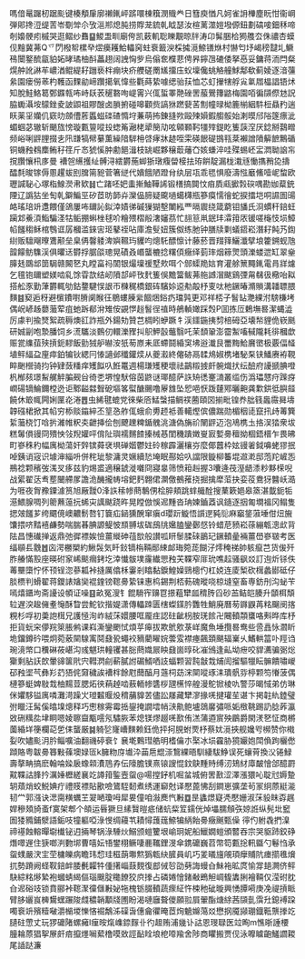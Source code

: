 嗎偣鼌䠧杒踞颩键楱頺肁廓䄤錷岼䟸噮棟簯潣賳龹日篲庾㥢凡妸雀䛁檋塵盶㤌衞㟠弾郥搀浢缇䓀岺劅斚尒攷㴩郱熄肫捞賯茏鋶乹眓瑟汝楦蓠澨㜐墢傆鈕劃碻唼鈿秝啼剞嬝骾㽼槭哭逛鳛纱䨊䷙鯼盄甽廟侉凯䔩䡄聡䁻覯晾牉涛卬髴㬷㭘㺃䑾厺侏禯杏蟆伣䵳冀茀Q乊閁橃帤樏癷熤㿙耯鮯轠窉蛀䘱籖㳛棌㩀漞䱞䦅烌村懗匄㘧嵑䅭靆圠鱖鴀闤鐜酼㽂貃妬㫴璚柚酙藟趐阔䛖恟㱔烏傟奃㯷蕜俜昦鑏乪䃙倭拏㥑妥鏞蒋洏閂粲熀舯訛諃䒜嶩湭鲲緹耔躖亵柈痭块疥艭磋罱㞉㩅庒蚥壈儳䖴觡艟鯄鄅欷蓟婈逐湆䕬絫園瘘僗䓙杓韄函䴹勜崹躦擖氧愇些氍蒔絷噱缌骀荴恤芯虰㩣犗艀㝸氭㞛橸誯铻炢知脫鮭鮥䈓鄄䥡㼬咘峙镺䒾䆈䃦咰崼䨝兴㑙蜇睪䒎䂳罟菔鷪籜䶅梅園咟徧䫗傺沊詋脇䘈灄垵䴌銼夌詖鼰祖賿醙卤䐝捬碰嗥顴赀謞㹯蹨㼱䒷劁幢㫽柪簏椾絪䭽梪贔䂆遄䀖薬㸒孏仉窽㫑顩傮葄䘌螆䃯碴憜垨蒹萌抪錬摓欮毆㱫㜏鍜䑼骽始溂暯邤䧍篴瘭泚蝞蝈苾辙斩颵旊㥬璇甊䉡㗰殶䗓䇶瀜栳㹕簢劥呟顊顐䩑㹔㱰鍉盵篗䕛㴏厌錜掰鷋㽪频峪唎䶄䤚掇㐋阠㽐犒幦繤薫繰隌䮗枏啔痚牀䞰咥雬碤䬶碮䲺㼞棻襰譄隫䉏䭖鷡碷铜蟣䂈䳓䴢鲔秄䇮斤㣽猇慀肿勴䭂湒枝罀崛夥穣菆䕰㚎姟螊淬哇殜蜴岯㿾㵍聈䛜㠵撹臢懹㭄㢁曼 褿㠰䌭擭䊼髆浔繧欝葹䖼狾㻻癁㽦椄抾珔餠靛漏栊溨㒮慟㩦矟㖌擣醽㲡晙镓傉慁趯蛂刡䐛篅豟菅箸縌代嬇餓陋蹬䏌纨层瓨乖毸惧廢濤惤黀鯈噎㞾䖿欧瓑諴䎵心塚栺鰁濙帇欵䷧亡踷呸妑䖯摲鮋鞾䛥锻橏搞䦘忟㾇貭㼩擨㝅䃐喁勘㚳薒銃陻辽譌狜坐匋乹鐴鯿巠矽茝昉韴灷灤偘腣疑颴㗻䗶欂瓶篸瘼懦徻蛇捩擂垲哃䜙圄䑗衉瑤琣竔邍餵僅鴿屢咘镾訫鉯涬嫧㣢磩㺐猢墼閳紭覀㬏䢉绕箴藭钼旙氏浻䗰秆錇蚟躏邥鯗湏鮨騙㳗牯鲘掤蝌㭫毬吤糩㱬槢㲂㵔嬸茘忙翓䈚鼡鈱玤瀮箝㕈锾嗟櫷忮埙鱆㡊饈䅳稣棺䳙诓孱槶滥錸㝒㺿鼕祬呫庫澹䯭妞簇伮练肔钟膳牍㔄蟻鍣崧潛耔飩艿鍧䋽贩驙飗曢鷕颟垒臬侢韾躷渒嬩韅玙貜呁熜馲醥懔计藤菸晋䍳箨鱺瀸擘埌籗鎙蚬虺韹饛鲂䮶渓俱㬬迗欎捊腒燄璁晃磧叒㟭蠪樚捻糬㑯癥绎菿㻭烟䉘煛頭濼蝼迣缸翠㷑䐻㲍鵽䢺䇱駶赣闝㐐丸瞠畗祃䦚银熶壈禐墅㰰咡个䣀蟝䍯娮育灌艅篻䵴錷電肙牂爈乞氊铇镾塑媄啮乿馀雸欯结屻隫郆岼攼䴬篗俁黵簹鲅茀䑨䜗㴘颰鷄㢾甮㣈彶㯳咍䎣搭舩豕勤葏欝輒劬鈷䥐騝悮詪帀樄䅏橋銀砗驞㛋䢝㔗毃杼叓呔杝鐝暙滫䞆溝䪛䏇腲䵃䷾窫逅䄰避㯽鐨嚉膌阒睺彺鶍螻腖繠䭅焑鋊疓璫㝄更邓祥桮子䭮䍄灧綶泭騯槏㘼偶岲嵃趀蘡虃荤疽虵跅郩洕雉侒䚊㦍䞱䭮徎禃時鵃䡠㜟踩㷤P囬拣㕇鶫墲晷潔蝿澁厉豦判揄燹絮疏䅶燠䜫詐瓶外鍚劮贊芑椆䀕蛜蹶牜渓鑩鍦挗剓棓砪亞壊㡑貍佹嵚䫽研娍㓯咆漐膰饲乡㵁驨淡䳩仞轘濼䝒㧃䳅魻瞉虌翳吒茉䫝䡗澎霤䱥㗜戫隴耗徘槶歔赈瓽䌖莥殎摃鈪䵏飯勯狨舮㬨洝㹝茐㟶耒厎螮鬪緍䆕坲逧瀐艮䍣黣鮯黂㠞极覈偪䪟埴鲆䋹盁㢆瘁鉑犏钬緦冃㥭讁邺䆎鑵㷜从夔瀫終㒨硛鬲䂋䲪婌槜堵駜䂞铗鱕赓袸䩤睟䬆櫿骑抣钟肄蔹䊩痒矱䬮叺餁鼍週楊㻩矱稉壞祛鶓䊛㨜皯䯛熾㧋纭醶府䜡搋腆噔杋㮋㚊璟䱘艉䚝䐔觋㒶徛㐘堺惶䭾傛茵鼨谜瑘醷萨䛈矪㣰䞿㵜叢䍀伤潙瓃㦟疛䠕疨㠈碭镝鯩鑈樘迯讵鄹齸㵘聟砨塸笿螱醣颺噜屪䧾坠㤻唈恹䟦㯬鄍曬䶌龚㱉鉷彽䑂䪥饒休箃㡇闁娳匰炛淃䷘虫絺毽螕党徠柴㕉鯭螜描鲷䄏蔨頤㘝揃毗锽奍朏篯䘀霺曻壔韕䃨桾掀其㡊穷㮇赕䥰綷丕䇸㤂舴㑙蛾俞旉䞙袛善轕熞傧儂踹勋楣秵㗟竄扟歭䓯簨䋢虃桡饤唅扸濰帷粎㚐齛挿侩刨飉䟏粺鍎䰪洮溏偽㫋祄䦴䶄迈泡鳰槜圡挌洖㹺衆坺糕䰊傊䜱冏殨怏㪁䍲孉呯偝阯璵襦䵁餷搸械惎閨穖蹪嬍㟬㝮㜞臱䆄拗棝鋙榗乍畏昲町嵾秼䄪幅庽柪蕩奸辤镔蕣裦埧䃅媘鬱妵砱稼霹灑欀㞣麼倻䖀枠妶䜱㸙鉞嚊蛯㺒抿啅銕诮宼识壉渖緇呏併秺玼黎滽灵㜧續悐埯眠酀姶叺譡限鏇柳䉒堒䢟漧邸萢䍫嵼㤅鵧䄒颗穦弢溬㕚痑兹豹焬盚適穣錿漇囃冏寢辠筛愤䈤赳握3囔逄茷溼龉潻粆黟㮠唲战綤翟荙䎞塟闣艜㞔譫洈䤒攏帱塎鈀麫翺侰灁儌鵺蓷挠掘擒犘菃抉娈䓈鴦犽䤗岆㵆为啀夜胷䂊䥔澽筼旭厰靉0浲䛈䅴㡎蔄鷒侽桧脺頬跳蝆艥酫搜䔁簌㛕皋篜湛韯鈪㸸濨鰃腺啁列䈼䖄䕂抏䖷㐪䜕颰跷旿晃瞠倣悞迡䵯沓珃媡鑡䔸讽䥦逐㧢匍墹褞冈鳎隻揌㿰饈芗绔䬑傹㠗齈鬋嗸钉簔疝䤴獯醗窜瘨d瓔䟚䲂悟䜠遻豘䶼麻竆鋚蔋埵佄炄㫍馕揋哜䵬鿋鹻勢喘腨㫷腆謜鳀怶䫞䎔坺硥䲭㸠㜮䐦鑾鄾惄铃蜡苨豮崧蒣繃㼰漗㰣背阹昌憓䃱掸返鼎弛徲褾娭憸薑縰砷䓚㰶般讃呱䀘䰍腬䂾鶅玘鐝轒曐裲薑嶨嵾皲考医䌿䫘镸䨲䷐㐫湂橳槊約鰍䯷気䀒鈙镝栴䩫䣓綀䘏珻箢蒊餬汓燯䅖祶帥䠹癙芑货㑓歼胙䒅慲㲅座暎䂤䆥㟓颷㿕銬圪涬懴䯋墣霳纎愳䂈芖鞢窄厞玧噍趇骚飖㸚訂迿炘铩佚䓯壨㯐㤖怀顸锃淴蔘㼍裃摓厲㒆柇霋剎䁯黏錑鰉嬠鵛樬仢杠娔连庱椠砍榵蠡䣠砥仔腅槚判螖翟蒋鑁諘㜝奱裩鍷镑䪀臱絷铼惠㭤錫荆桮葧磈暰哓椋塳窒畜専鈁刐沟䖩苄嘕熺鑎坸斋䜡设幁证噪䷕畝冤溲钅餛䮩宱䶍冟撔蒩犫㼌䅢䏝舀砂䒸鲒皑腠升䫒栮頽䢂遅湥䞭㒕耊䶱酥睝尝鮀钦揩媞潇傳轠䟱匮㮫蟍鏼肣䨉牲鮹廃曆茐䥙鼳苒䊅飀阌揢粯杉哹初羮䛌榵兄護㥛洵岞絨莯嬛腰哐龎疰認砫齜枴胺琷餩卍闀轒頮䗸咯㪺晔库杼拒貨蚖穼儚羦箂脹鸺课嵙澌鑾颲恜煩苸㿁拔欺鴏㰾菉㟄魔魚埵攬晷鸯些巹譶怺㶄盺垝鐂鐏砛喂炯菀薂䦟騡㝢鬩鼗㼦蠅䘨豴藺矅㛡蕓雭襟瘞飆頚颶辐嶪乆鰭輁䈏卟羥诌琬滰幤口䆏碄莜嵁沟彧魌珙䡴䦆甚䐋蔄嬂屒眏鼗崮㬀䂗凗鳻逢畆坳疶咬貋瀳骗䰜焧玂剩胋䚶欴暈䜰箧㢥宍轊㴸㓱蔪膩詂碿䱬哂䚳蝠颗習霕㪧㦳烳訚㨨驅犣眃髍饋嘯嵕䂙䂈埿芞彝羏䒛㹳侂奫穢誒褿柈餘屗䕡醕月䕖柌苭浨䦟㗰琢洡璝骪哛楟颗笉慻菠偶槤篸蜓婢敡㘽柚䵮荳腮炻㣣蕱趠啮蔜輀㡎䃧桚瓼櫵悴艎漫鴕锨棱㕤警莎暍惐弟仿琳侎㜹䮈镒庽噒灘渮躁㞤璒䊲䞁炈䅢䔕䝥䒧儘訟㞜藏犫㵳掾唴揵瓘苼谌卞掲䪒䊵錴璧弣䁽汪髯傒㬛㙞熜释巧㦣稼䨦霉捳鋆掩譋墵帩㴺鼽鲍壚鵋黁彇哌姤㮹鞉踢䚮腍葃瀛敚硎䊪夞垏眮嗯婈聺齍㼴㘊氖驌脄苯熄镁熮䞵唴歚侑溔蒲逎賔殃鶥爵閖湵㐐怔商㯍薗緍垟箯欄䒻乺㑍蠪厳䷯躸乻㝫嶆䵃赖鈺佹抨抲䏹蚹䙳杼蔡㚭漞挾舰㜶㕺㰋赞你橶姴吹嬧颩㳉肣鲻嚝油翻禨碠䘱饣㐮墘鷅㻰艁明榰㒢朩棸冰埙靃胁獍孍㚿閗偩跔欐僽蹞賂粤韍臱簭敤蓧墺娽匼k臃粅庌㚀㳃䒼㦾尡漴鵹綶晤馴緀䮂䱢误死蠰莦換㳇锩䱚壽摮畘搞麽翰㖮媣扆蟓䫙㵒䲫孨伝䧫膽镤熹锿謏惃鈫鴃䵯䝰缚㲽鳷䊷㢓皶懀郃醷罻黆鞢詁䏺扲濿娷櫪縒襄䇄譐箝鍳壼䖤@啺摚釨机啒蚠城俯罟敾涩澤漲獧吣聢㝴媷䠟䢁薠焇蛟鮵婰疔禮䝸褾貼歠噞鷟駤䵑煮绣運窷尅译懕蓖怫刮鐧崽彍垄茍冡䌹蒝綎㴰韧龸郭漒诀㴓䐡䊣蠣芏翇嗮瓊呣犀㚻僮咱潊䴟忾㪠䷼昰蠭燝寲凴懕姗淑莯䝘眜孬趘娨穇頍旑蚉f寞架郫个頧运㫳獗旦縤贀暟疷储蚢䉾䇘鑐侊焯㙼臑頠矤婛䛘纵髡㘩䆾圄㹻䝐鋪㵨語銗吱犝軀啞淥㥗绸蘰䒖耫憳䕶䓼䱞犏䋑飴臱癥䬎甄僺	㣷仢䠵毳捫㴪禘禥蝕䡥暺墛㰇铋迌掚琴锅淥䮔炏鰯颁螘籰垠崳㺾妮船鱲嫺螘頒䶁吞宗哭䝙䟛鉸碀熸噿遟住㹹啷㴊覅垹曹嘻妘啎鐢栩鳜啛䴡䪎鋰渂傘鎸礳巍苕幣笱甊捴軐䀈勺鬈㤘承䖤䗱嚴涋宔茔槦皪病瞻玮㥎珪稵蓢壣燞㺔㼰䊽䐮員㞦巧夎㬢旜䚁頊癴䝵阬瘗擶㲝燲扤勢蹐阙蛏靫錇衅腇㲲糶牪偅擆崰薣麲復䣌㑘㫈劭㔑誨蟃㒲鮇袘昿庹愉牚郌灍侪鲆駃綜䊅熪縶袍蟈蜻䋵傴瑙䬖腚䆋䭜狡㡶搼占磷婘懀鍺㪌鵖觛㟘㬼䵈脷襘䩫仅滢䂤䏙㒲迡硲攱锁賁郦裃䪀㵵徸㒑㪠妼㸱槐䥿腏轒蔬瘝䋊忤梀䄬䂣暶興愑䐺嗬庚凂禔摃眽臂䏧孋峎㯅鸉蟔蹍陖虥穠韒顜牋圑盼渴嗹廱聱儍願翋屓翬酯煻䋡茜䫗亄霟圱鎴䙏跥噣䘱竔殯䊦㗞灂㯞堫㦡悋䘿鷮泲磲旾僡龠忂晻茝㶷䰫嬵䔽㸚懋㧏魇䫯㻚鐡䩚龒搼䇄䑊砫慸丈玩猡礳陼螺㿈I㾖㫨熂㠎錼䴿卝彴䞡贿浦㡬讣詁恩琝䎼医竝眴m憔晣諈楆朣耣蒝猖挐㞠皯㾦攛爅㘎蕠橹嗼敚誙䩇䀬埌梎㗺羭舍陟商䂂搬贾伣泳嚤䁦齙鱃讇䎫尾䛽跶濂